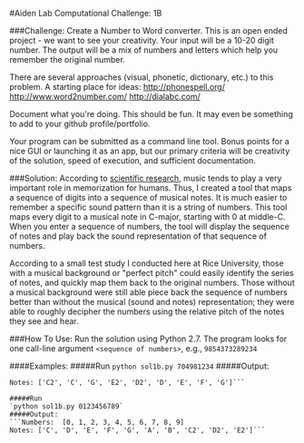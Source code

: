 #Aiden Lab Computational Challenge: 1B


###Challenge:
Create a Number to Word converter. This is an open ended project - we want to see your creativity. Your input will be a 10-20 digit number. The output will be a mix of numbers and letters which help you remember the original number.

There are several approaches (visual, phonetic, dictionary, etc.) to this problem. A starting place for ideas:
http://phonespell.org/
http://www.word2number.com/
http://dialabc.com/

Document what you're doing. This should be fun. It may even be something to add to your github profile/portfolio. 

Your program can be submitted as a command line tool. Bonus points for a nice GUI or launching it as an app, but our primary criteria will be creativity of the solution, speed of execution, and sufficient documentation.


###Solution:
According to [scientific research](http://www.wsj.com/articles/SB10001424052702304483804579284682214451364), music tends to play a very important role in memorization for humans.  Thus, I created a tool that maps a sequence of digits into a sequence of musical notes.  It is much easier to remember a specific sound pattern than it is a string of numbers.  This tool maps every digit to a musical note in C-major, starting with 0 at middle-C.  When you enter a sequence of numbers, the tool will display the sequence of notes and play back the sound representation of that sequence of numbers.  

According to a small test study I conducted here at Rice University, those with a musical background or "perfect pitch" could easily identify the series of notes, and quickly map them back to the original numbers.  Those without a musical background were still able piece back the sequence of numbers better than without the musical (sound and notes) representation; they were able to roughly decipher the numbers using the relative pitch of the notes they see and hear.


###How To Use:
Run the solution using Python 2.7.  The program looks for one call-line argument `<sequence of numbers>`, e.g., `9854373289234`

####Examples:
#####Run
`python sol1b.py 704981234`
#####Output:
```Numbers:  [7, 0, 4, 9, 8, 1, 2, 3, 4]
Notes: ['C2', 'C', 'G', 'E2', 'D2', 'D', 'E', 'F', 'G']```

#####Run
`python sol1b.py 0123456789`
#####Output:
```Numbers:  [0, 1, 2, 3, 4, 5, 6, 7, 8, 9]
Notes: ['C', 'D', 'E', 'F', 'G', 'A', 'B', 'C2', 'D2', 'E2']```

